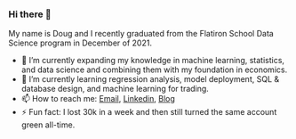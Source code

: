### Hi there 👋

My name is Doug and I recently graduated from the Flatiron School Data Science program in December of 2021.

- 🔭 I’m currently expanding my knowledge in machine learning, statistics, and data science and combining them with my foundation in economics. 
- 🌱 I’m currently learning regression analysis, model deployment, SQL & database design, and machine learning for trading.
- 📫 How to reach me: [Email](mailto:douglas_mill@live.com), [Linkedin](https://www.linkedin.com/in/douglas-mill-854698133/), [Blog](https://cyborgtraders.com)
- ⚡ Fun fact: I lost 30k in a week and then still turned the same account green all-time.


<!--
**cyborgsage/cyborgsage** is a ✨ _special_ ✨ repository because its `README.md` (this file) appears on your GitHub profile.

Here are some ideas to get you started:

- 🔭 I’m currently working on ...
- 🌱 I’m currently learning ...
- 👯 I’m looking to collaborate on ...
- 🤔 I’m looking for help with ...
- 💬 Ask me about ...
- 📫 How to reach me: ...
- 😄 Pronouns: ...
- ⚡ Fun fact: ...
-->
